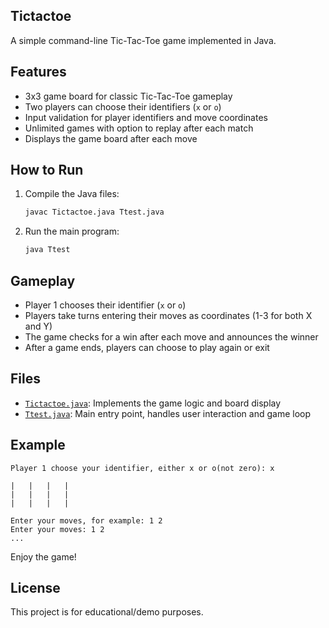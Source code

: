 ## Tictactoe

A simple command-line Tic-Tac-Toe game implemented in Java.

## Features

- 3x3 game board for classic Tic-Tac-Toe gameplay
- Two players can choose their identifiers (`x` or `o`)
- Input validation for player identifiers and move coordinates
- Unlimited games with option to replay after each match
- Displays the game board after each move

## How to Run

1. Compile the Java files:
	```sh
	javac Tictactoe.java Ttest.java
	```

2. Run the main program:
	```sh
	java Ttest
	```

## Gameplay

- Player 1 chooses their identifier (`x` or `o`)
- Players take turns entering their moves as coordinates (1-3 for both X and Y)
- The game checks for a win after each move and announces the winner
- After a game ends, players can choose to play again or exit

## Files

- [`Tictactoe.java`](Tictactoe.java): Implements the game logic and board display
- [`Ttest.java`](Ttest.java): Main entry point, handles user interaction and game loop

## Example

```
Player 1 choose your identifier, either x or o(not zero): x

|   |   |   | 
|   |   |   | 
|   |   |   | 

Enter your moves, for example: 1 2
Enter your moves: 1 2
...
```

Enjoy the game!

## License

This project is for educational/demo purposes.